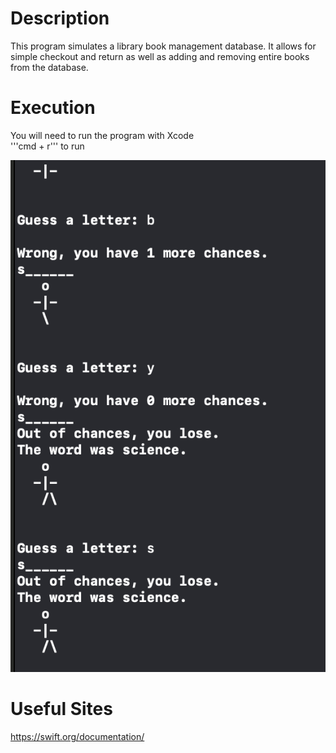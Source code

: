 # Description
This program simulates a library book management database.  It allows for simple checkout and return as well as adding and removing entire books from the database.

# Execution
You will need to run the program with Xcode\
'''cmd + r''' to run

![example of running code](execution.png)

# Useful Sites

https://swift.org/documentation/
